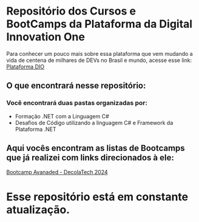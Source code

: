 # Repositório dos Cursos e BootCamps da Plataforma da Digital Innovation One
Para conhecer um pouco mais sobre essa plataforma que vem mudando a vida de centena de milhares de DEVs no Brasil e mundo, acesse esse link:
[Plataforma DIO](https://www.dio.me/sign-up?ref=HMURRJG4N5)

## O que encontrará nesse repositório:
### Você encontrará duas pastas organizadas por:
 - Formação .NET com a Linguagem C#
 - Desafios de Código utilizando a linguagem C# e Framework da Plataforma .NET

## Aqui vocês encontram as listas de Bootcamps que já realizei com links direcionados à ele:

[Bootcamp Avanaded - DecolaTech 2024](https://github.com/JaneNogueira/Cursos-Digital-Innovation-One/tree/main/Forma%C3%A7%C3%A3oDotNet/BootCamp%20Avanade%202024)



# Esse repositório está em constante atualização.

